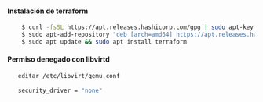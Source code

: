 #### Instalación de terraform 


```bash
    $ curl -fsSL https://apt.releases.hashicorp.com/gpg | sudo apt-key add -
    $ sudo apt-add-repository "deb [arch=amd64] https://apt.releases.hashicorp.com $(lsb_release -cs) main"
    $ sudo apt update && sudo apt install terraform

```

#### Permiso denegado con libvirtd


```bash
   editar /etc/libvirt/qemu.conf
   
   security_driver = "none"
   
```

